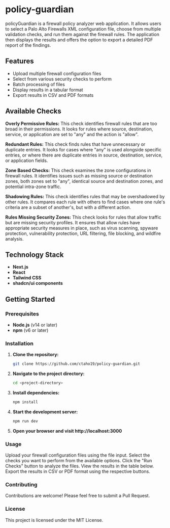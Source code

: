 # policy-guardian
policyGuardian is a firewall policy analyzer web application. It allows users to select a Palo Alto Firewalls XML configuration file, choose from multiple validation checks, and run them against the firewall rules. The application then displays the results and offers the option to export a detailed PDF report of the findings.

## Features

- Upload multiple firewall configuration files
- Select from various security checks to perform
- Batch processing of files
- Display results in a tabular format
- Export results in CSV and PDF formats

## Available Checks

**Overly Permissive Rules:** This check identifies firewall rules that are too broad in their permissions. It looks for rules where source, destination, service, or application are set to "any" and the action is "allow".

**Redundant Rules:** This check finds rules that have unnecessary or duplicate entries. It looks for cases where "any" is used alongside specific entries, or where there are duplicate entries in source, destination, service, or application fields. 

**Zone Based Checks:** This check examines the zone configurations in firewall rules. It identifies issues such as missing source or destination zones, both zones set to "any", identical source and destination zones, and potential intra-zone traffic.

**Shadowing Rules:** This check identifies rules that may be overshadowed by other rules. It compares each rule with others to find cases where one rule's criteria are a subset of another's, but with a different action.

**Rules Missing Security Zones:** This check looks for rules that allow traffic but are missing security profiles. It ensures that allow rules have appropriate security measures in place, such as virus scanning, spyware protection, vulnerability protection, URL filtering, file blocking, and wildfire analysis. 


## Technology Stack

- **Next.js**
- **React**
- **Tailwind CSS**
- **shadcn/ui components**

## Getting Started

### Prerequisites

- **Node.js** (v14 or later)
- **npm** (v6 or later)

### Installation

1. **Clone the repository:**

   ```bash
   git clone https://github.com/ctaho19/policy-guardian.git

2. **Navigate to the project directory:**

   ```bash
   cd <project-directory>
   
3. **Install dependencies:**

   ```bash
   npm install

4. **Start the development server:**

   ```bash
   npm run dev

4. **Open your browser and visit http://localhost:3000**

### Usage
Upload your firewall configuration files using the file input.
Select the checks you want to perform from the available options.
Click the "Run Checks" button to analyze the files.
View the results in the table below.
Export the results in CSV or PDF format using the respective buttons.

### Contributing
Contributions are welcome! Please feel free to submit a Pull Request.

### License
This project is licensed under the MIT License.